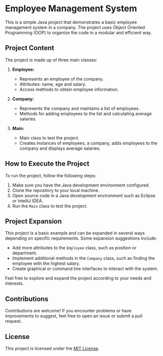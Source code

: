 

# Employee Management System

This is a simple Java project that demonstrates a basic employee management system in a company. The project uses Object Oriented Programming (OOP) to organize the code in a modular and efficient way.

## Project Content

The project is made up of three main classes:

1. **Employee:**
   - Represents an employee of the company.
   - Attributes: name, age and salary.
   - Access methods to obtain employee information.

2. **Company:**
   - Represents the company and maintains a list of employees.
   - Methods for adding employees to the list and calculating average salaries.

3. **Main:**
   - Main class to test the project.
   - Creates instances of employees, a company, adds employees to the company and displays average salaries.

## How to Execute the Project

To run the project, follow the following steps:

1. Make sure you have the Java development environment configured.
2. Clone the repository to your local machine.
3. Open source code in a Java development environment such as Eclipse or IntelliJ IDEA.
4. Run the `Main` class to test the project.

## Project Expansion

This project is a basic example and can be expanded in several ways depending on specific requirements. Some expansion suggestions include:

- Add more attributes to the `Employee` class, such as position or department.
- Implement additional methods in the `Company` class, such as finding the employee with the highest salary.
- Create graphical or command line interfaces to interact with the system.

Feel free to explore and expand the project according to your needs and interests.

## Contributions

Contributions are welcome! If you encounter problems or have improvements to suggest, feel free to open an issue or submit a pull request.

## License

This project is licensed under the [MIT License](LICENSE).